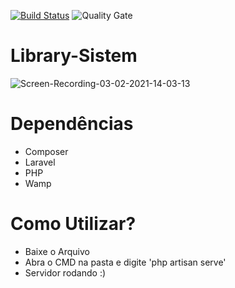 [![Build Status](https://travis-ci.org/condessalovelace/mavenquickstart.svg?branch=master)](https://travis-ci.org/condessalovelace/mavenquickstart) 
![Quality Gate](https://sonarcloud.io/api/project_badges/measure?project=br.com%3Amavenquickstart&metric=alert_status)

# Library-Sistem

![Screen-Recording-_03-02-2021-14-03-13_](https://user-images.githubusercontent.com/61218356/106783266-dfd67c00-6629-11eb-8cd3-055cc99121d6.gif)

# Dependências
- Composer
- Laravel
- PHP
- Wamp

# Como Utilizar?
- Baixe o Arquivo
- Abra o CMD na pasta e digite 'php artisan serve'
- Servidor rodando :)



